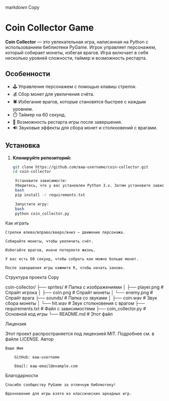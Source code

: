markdown
Copy

# Coin Collector Game

**Coin Collector** — это увлекательная игра, написанная на Python с использованием библиотеки PyGame. Игрок управляет персонажем, который собирает монеты, избегая врагов. Игра включает в себя несколько уровней сложности, таймер и возможность рестарта.

## Особенности
- 🕹️ Управление персонажем с помощью клавиш стрелок.
- 💰 Сбор монет для увеличения счёта.
- 🕷️ Избегание врагов, которые становятся быстрее с каждым уровнем.
- ⏱️ Таймер на 60 секунд.
- 🔄 Возможность рестарта игры после завершения.
- 🔊 Звуковые эффекты для сбора монет и столкновений с врагами.

## Установка

1. **Клонируйте репозиторий:**
   ```bash
   git clone https://github.com/ваш-username/coin-collector.git
   cd coin-collector

    Установите зависимости:
    Убедитесь, что у вас установлен Python 3.x. Затем установите зависимости из файла requirements.txt:
    bash
    pip install -r requirements.txt

    Запустите игру:
    bash
    python coin_collector.py

Как играть

    Стрелки влево/вправо/вверх/вниз — движение персонажа.

    Собирайте монеты, чтобы увеличить счёт.

    Избегайте врагов, иначе потеряете жизнь.

    У вас есть 60 секунд, чтобы собрать как можно больше монет.

    После завершения игры нажмите R, чтобы начать заново.

Структура проекта
Copy

coin-collector/
├── sprites/                # Папка с изображениями
│   ├── player.png          # Спрайт игрока
│   ├── coin.png            # Спрайт монеты
│   └── enemy.png           # Спрайт врага
├── sounds/                 # Папка со звуками
│   ├── coin.wav            # Звук сбора монеты
│   └── hit.wav             # Звук столкновения с врагом
├── requirements.txt        # Файл с зависимостями
├── coin_collector.py       # Основной код игры
└── README.md               # Этот файл

Лицензия

Этот проект распространяется под лицензией MIT. Подробнее см. в файле LICENSE.
Автор

    Ваше Имя

        GitHub: ваш-username

        Email: ваш-email@example.com

Благодарности

    Спасибо сообществу PyGame за отличную библиотеку!

    Вдохновение для игры взято из классических аркадных игр.